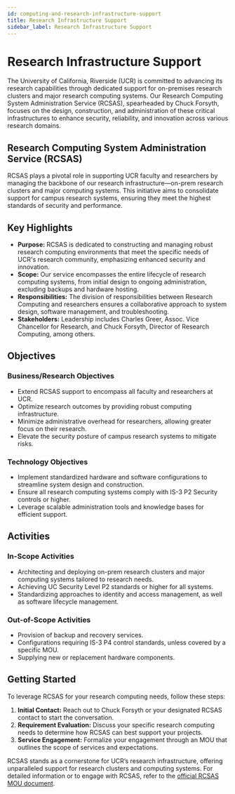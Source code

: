 ```yaml
---
id: computing-and-research-infrastructure-support
title: Research Infrastructure Support
sidebar_label: Research Infrastructure Support
---
```


# Research Infrastructure Support

The University of California, Riverside (UCR) is committed to advancing its research capabilities through dedicated support for on-premises research clusters and major research computing systems. Our Research Computing System Administration Service (RCSAS), spearheaded by Chuck Forsyth, focuses on the design, construction, and administration of these critical infrastructures to enhance security, reliability, and innovation across various research domains.

## Research Computing System Administration Service (RCSAS)

RCSAS plays a pivotal role in supporting UCR faculty and researchers by managing the backbone of our research infrastructure—on-prem research clusters and major computing systems. This initiative aims to consolidate support for campus research systems, ensuring they meet the highest standards of security and performance.

## Key Highlights

- **Purpose:** RCSAS is dedicated to constructing and managing robust research computing environments that meet the specific needs of UCR's research community, emphasizing enhanced security and innovation.
- **Scope:** Our service encompasses the entire lifecycle of research computing systems, from initial design to ongoing administration, excluding backups and hardware hosting.
- **Responsibilities:** The division of responsibilities between Research Computing and researchers ensures a collaborative approach to system design, software management, and troubleshooting.
- **Stakeholders:** Leadership includes Charles Greer, Assoc. Vice Chancellor for Research, and Chuck Forsyth, Director of Research Computing, among others.

## Objectives

### Business/Research Objectives

- Extend RCSAS support to encompass all faculty and researchers at UCR.
- Optimize research outcomes by providing robust computing infrastructure.
- Minimize administrative overhead for researchers, allowing greater focus on their research.
- Elevate the security posture of campus research systems to mitigate risks.

### Technology Objectives

- Implement standardized hardware and software configurations to streamline system design and construction.
- Ensure all research computing systems comply with IS-3 P2 Security controls or higher.
- Leverage scalable administration tools and knowledge bases for efficient support.

## Activities

### In-Scope Activities

- Architecting and deploying on-prem research clusters and major computing systems tailored to research needs.
- Achieving UC Security Level P2 standards or higher for all systems.
- Standardizing approaches to identity and access management, as well as software lifecycle management.

### Out-of-Scope Activities

- Provision of backup and recovery services.
- Configurations requiring IS-3 P4 control standards, unless covered by a specific MOU.
- Supplying new or replacement hardware components.

## Getting Started

To leverage RCSAS for your research computing needs, follow these steps:

1. **Initial Contact:** Reach out to Chuck Forsyth or your designated RCSAS contact to start the conversation.
2. **Requirement Evaluation:** Discuss your specific research computing needs to determine how RCSAS can best support your projects.
3. **Service Engagement:** Formalize your engagement through an MOU that outlines the scope of services and expectations.

RCSAS stands as a cornerstone for UCR’s research infrastructure, offering unparalleled support for research clusters and computing systems. For detailed information or to engage with RCSAS, refer to the [official RCSAS MOU document](https://docs.google.com/document/d/1eD8p5CLpMsq6gdfAoHnx_xoY0i_3Ovha2IBrEhiYaIo/edit?usp=sharing).
